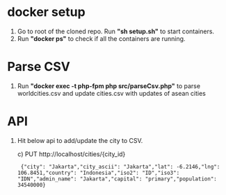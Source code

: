 # docker setup

1. Go to root of the cloned repo. Run <b>"sh setup.sh"</b> to start containers.
2. Run <b>"docker ps"</b> to check if all the containers are running.
# Parse CSV
1. Run <b>"docker exec -t php-fpm php src/parseCsv.php"</b> to parse worldcities.csv and update cities.csv with updates of asean cities

# API

1. Hit below api to add/update the city to CSV.

    c) PUT http://localhost/cities/{city_id}

        {"city": "Jakarta","city_ascii": "Jakarta","lat": -6.2146,"lng": 106.8451,"country": "Indonesia","iso2": "ID","iso3": "IDN","admin_name": "Jakarta","capital": "primary","population": 34540000}
